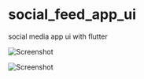 # social_feed_app_ui
social media app ui with flutter

![Screenshot](https://github.com/primU333/social_feed_app_ui/my_app/screenshots/shot.png?raw=true)

![Screenshot](https://github.com/primU333/social_feed_app_ui/my_app/screenshots/shot2.png?raw=true)

